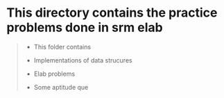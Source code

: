 # This directory contains the practice problems done in srm elab

> * This folder contains
> 
> * Implementations of data strucures
>
> * Elab problems
>
> * Some aptitude que